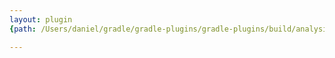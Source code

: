 ```yaml
---
layout: plugin
{path: /Users/daniel/gradle/gradle-plugins/gradle-plugins/build/analysisReport/com.tapadoo.android.sputnik.json}

---
```

